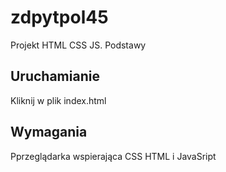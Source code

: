 # zdpytpol45 

Projekt HTML CSS JS. Podstawy

## Uruchamianie

Kliknij w plik index.html

## Wymagania

Pprzeglądarka wspierająca CSS HTML i JavaSript